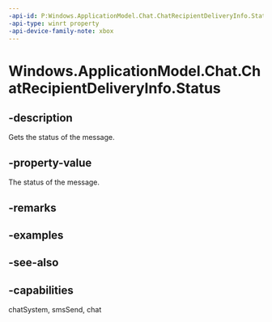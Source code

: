 ```yaml
---
-api-id: P:Windows.ApplicationModel.Chat.ChatRecipientDeliveryInfo.Status
-api-type: winrt property
-api-device-family-note: xbox
---
```


<!-- Property syntax
public Windows.ApplicationModel.Chat.ChatMessageStatus Status { get; }
-->

# Windows.ApplicationModel.Chat.ChatRecipientDeliveryInfo.Status

## -description
Gets the status of the message.

## -property-value
The status of the message.

## -remarks

## -examples

## -see-also

## -capabilities
chatSystem, smsSend, chat
